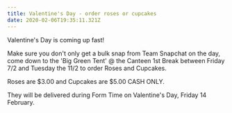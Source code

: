 ```yaml
---
title: Valentine's Day - order roses or cupcakes
date: 2020-02-06T19:35:11.321Z
---
```

Valentine's Day is coming up fast!  

Make sure you don't only get a bulk snap from Team Snapchat on the day, come down to the 'Big Green Tent' @ the Canteen 1st Break between Friday 7/2 and Tuesday the 11/2 to order Roses and Cupcakes.  

Roses are $3.00 and Cupcakes are $5.00 CASH ONLY.  

They will be delivered during Form Time on Valentine's Day, Friday 14 February.
